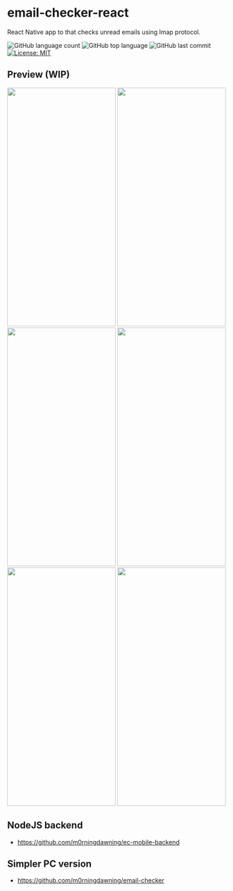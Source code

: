 # email-checker-react
React Native app to that checks unread emails using Imap protocol.

![GitHub language count](https://img.shields.io/github/languages/count/m0rningdawning/email-checker-mobile)
![GitHub top language](https://img.shields.io/github/languages/top/m0rningdawning/email-checker-mobile) 
![GitHub last commit](https://img.shields.io/github/last-commit/m0rningdawning/email-checker-mobile)
[![License: MIT](https://img.shields.io/badge/License-MIT-green.svg)](https://opensource.org/licenses/MIT)

## Preview (WIP)
<img src="https://github.com/m0rningdawning/email-checker-mobile/assets/102054245/5745e098-7b70-4674-a687-42ba063768cf" width="250" height="550">
<img src="https://github.com/m0rningdawning/email-checker-mobile/assets/102054245/d3dd217a-b51b-48c0-a262-ef4c0263420b" width="250" height="550">
<img src="https://github.com/m0rningdawning/email-checker-mobile/assets/102054245/3dbe67d4-b331-4c8d-bcad-cc28a28db45b" width="250" height="550">
<img src="https://github.com/m0rningdawning/email-checker-mobile/assets/102054245/6f31873d-e3c7-4c2a-bb58-745db7bb3312" width="250" height="550">
<img src="https://github.com/m0rningdawning/email-checker-mobile/assets/102054245/7d66eff0-4daa-4d5e-9a2f-42a0b66ea824" width="250" height="550">
<img src="https://github.com/m0rningdawning/email-checker-mobile/assets/102054245/c4519dba-5eeb-4589-be52-d686f481671b" width="250" height="550">  

## NodeJS backend  
- https://github.com/m0rningdawning/ec-mobile-backend

## Simpler PC version  
- https://github.com/m0rningdawning/email-checker
